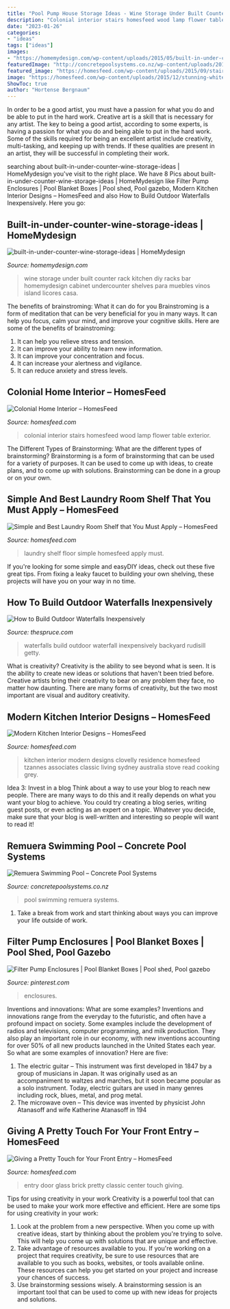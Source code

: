 ```yaml
---
title: "Pool Pump House Storage Ideas - Wine Storage Under Built Counter Rack Kitchen Diy Racks Bar Homemydesign Cabinet Undercounter Shelves Para Muebles Vinos Island Licores Casa"
description: "Colonial interior stairs homesfeed wood lamp flower table exterior"
date: "2023-01-26"
categories:
- "ideas"
tags: ["ideas"]
images:
- "https://homemydesign.com/wp-content/uploads/2015/05/built-in-under-counter-wine-storage-ideas.jpg"
featuredImage: "http://concretepoolsystems.co.nz/wp-content/uploads/2015/08/S6A8519-Swimming-Pool-Resized-687x1030.jpg"
featured_image: "https://homesfeed.com/wp-content/uploads/2015/09/stairs-table-wood-lamp-flower.png"
image: "https://homesfeed.com/wp-content/uploads/2015/12/stunning-white-laundry-room-design-with-unique-wire-laundry-room-shelf-idea-and-wooden-floor-and-glass-window.jpg"
ShowToc: true
author: "Hortense Bergnaum"
---
```



In order to be a good artist, you must have a passion for what you do and be able to put in the hard work.
Creative art is a skill that is necessary for any artist. The key to being a good artist, according to some experts, is having a passion for what you do and being able to put in the hard work. Some of the skills required for being an excellent artist include creativity, multi-tasking, and keeping up with trends. If these qualities are present in an artist, they will be successful in completing their work.

	

		
searching about built-in-under-counter-wine-storage-ideas | HomeMydesign you've visit to the right place. We have 8 Pics about built-in-under-counter-wine-storage-ideas | HomeMydesign like Filter Pump Enclosures | Pool Blanket Boxes | Pool shed, Pool gazebo, Modern Kitchen Interior Designs – HomesFeed and also How to Build Outdoor Waterfalls Inexpensively. Here you go:
		
    
## Built-in-under-counter-wine-storage-ideas | HomeMydesign

<img loading=lazy src="https://homemydesign.com/wp-content/uploads/2015/05/built-in-under-counter-wine-storage-ideas.jpg" onerror="this.onerror=null;this.src='https://tse3.mm.bing.net/th?id=OIP.R3WwyCU-fFRGmePzaKznWgHaKL&amp;pid=15.1';" alt="built-in-under-counter-wine-storage-ideas | HomeMydesign">

_Source: homemydesign.com_

>wine storage under built counter rack kitchen diy racks bar homemydesign cabinet undercounter shelves para muebles vinos island licores casa. 

	

The benefits of brainstroming: What it can do for you
Brainstroming is a form of meditation that can be very beneficial for you in many ways. It can help you focus, calm your mind, and improve your cognitive skills. Here are some of the benefits of brainstroming: 
1. It can help you relieve stress and tension.
2. It can improve your ability to learn new information.
3. It can improve your concentration and focus. 
4. It can increase your alertness and vigilance. 
5. It can reduce anxiety and stress levels.

    
## Colonial Home Interior – HomesFeed

<img loading=lazy src="https://homesfeed.com/wp-content/uploads/2015/09/stairs-table-wood-lamp-flower.png" onerror="this.onerror=null;this.src='https://tse2.mm.bing.net/th?id=OIP.o1K_IDV6Ewlv2FwkSoqo5QHaJ5&amp;pid=15.1';" alt="Colonial Home Interior – HomesFeed">

_Source: homesfeed.com_

>colonial interior stairs homesfeed wood lamp flower table exterior. 

	

The Different Types of Brainstorming: What are the different types of brainstorming?
Brainstorming is a form of brainstorming that can be used for a variety of purposes. It can be used to come up with ideas, to create plans, and to come up with solutions. Brainstorming can be done in a group or on your own.

    
## Simple And Best Laundry Room Shelf That You Must Apply – HomesFeed

<img loading=lazy src="https://homesfeed.com/wp-content/uploads/2015/12/stunning-white-laundry-room-design-with-unique-wire-laundry-room-shelf-idea-and-wooden-floor-and-glass-window.jpg" onerror="this.onerror=null;this.src='https://tse2.mm.bing.net/th?id=OIP.t23beuPSxaNIeKek9vxcvQHaJ4&amp;pid=15.1';" alt="Simple and Best Laundry Room Shelf that You Must Apply – HomesFeed">

_Source: homesfeed.com_

>laundry shelf floor simple homesfeed apply must. 

	

If you're looking for some simple and easyDIY ideas, check out these five great tips. From fixing a leaky faucet to building your own shelving, these projects will have you on your way in no time.

    
## How To Build Outdoor Waterfalls Inexpensively

<img loading=lazy src="https://fthmb.tqn.com/oSuXFc2qQeUszmy9whmdojDNvBA=/960x0/filters:no_upscale():max_bytes(150000):strip_icc()/Waterfall-GettyImages-91780850-587fe8913df78c2ccdf9c481.jpg" onerror="this.onerror=null;this.src='https://tse3.mm.bing.net/th?id=OIP.ssJdRL9iJojzn83sSYwDSwHaE9&amp;pid=15.1';" alt="How to Build Outdoor Waterfalls Inexpensively">

_Source: thespruce.com_

>waterfalls build outdoor waterfall inexpensively backyard rudisill getty. 

	

What is creativity?
Creativity is the ability to see beyond what is seen. It is the ability to create new ideas or solutions that haven't been tried before. Creative artists bring their creativity to bear on any problem they face, no matter how daunting. There are many forms of creativity, but the two most important are visual and auditory creativity.

    
## Modern Kitchen Interior Designs – HomesFeed

<img loading=lazy src="https://homesfeed.com/wp-content/uploads/2015/10/Modern-Kitchen-Interior-Design-With-Metal-Grey-Faces-To-Living-Room.jpg" onerror="this.onerror=null;this.src='https://tse3.mm.bing.net/th?id=OIP.79u2RSqeadz24sOdeGkpmgHaKB&amp;pid=15.1';" alt="Modern Kitchen Interior Designs – HomesFeed">

_Source: homesfeed.com_

>kitchen interior modern designs clovelly residence homesfeed tzannes associates classic living sydney australia stove read cooking grey. 

	

Idea 3: Invest in a blog
Think about a way to use your blog to reach new people. There are many ways to do this and it really depends on what you want your blog to achieve. You could try creating a blog series, writing guest posts, or even acting as an expert on a topic. Whatever you decide, make sure that your blog is well-written and interesting so people will want to read it!

    
## Remuera Swimming Pool – Concrete Pool Systems

<img loading=lazy src="http://concretepoolsystems.co.nz/wp-content/uploads/2015/08/S6A8519-Swimming-Pool-Resized-687x1030.jpg" onerror="this.onerror=null;this.src='https://tse2.mm.bing.net/th?id=OIP.udSPQLlRpDSrtU-DL-yJuQHaLG&amp;pid=15.1';" alt="Remuera Swimming Pool – Concrete Pool Systems">

_Source: concretepoolsystems.co.nz_

>pool swimming remuera systems. 

	

1. Take a break from work and start thinking about ways you can improve your life outside of work.

    
## Filter Pump Enclosures | Pool Blanket Boxes | Pool Shed, Pool Gazebo

<img loading=lazy src="https://i.pinimg.com/736x/89/84/5b/89845b371840000e8823fe70694b6f65.jpg" onerror="this.onerror=null;this.src='https://tse4.mm.bing.net/th?id=OIP.bpXPQwytkws4i2LPiTGmUAHaJ4&amp;pid=15.1';" alt="Filter Pump Enclosures | Pool Blanket Boxes | Pool shed, Pool gazebo">

_Source: pinterest.com_

>enclosures. 

	

Inventions and innovations: What are some examples?
Inventions and innovations range from the everyday to the futuristic, and often have a profound impact on society. Some examples include the development of radios and televisions, computer programming, and milk production. They also play an important role in our economy, with new inventions accounting for over 50% of all new products launched in the United States each year. So what are some examples of innovation? Here are five: 
1) The electric guitar – This instrument was first developed in 1847 by a group of musicians in Japan. It was originally used as an accompaniment to waltzes and marches, but it soon became popular as a solo instrument. Today, electric guitars are used in many genres including rock, blues, metal, and prog metal. 
2) The microwave oven – This device was invented by physicist John Atanasoff and wife Katherine Atanasoff in 194
    
## Giving A Pretty Touch For Your Front Entry – HomesFeed

<img loading=lazy src="http://homesfeed.com/wp-content/uploads/2015/02/black-framed-door-with-glass-center-stylish-black-wall-mounted-lantern-white-posts-brick-front-wall-simple-black-house-number-classic-black-doorknob.jpg" onerror="this.onerror=null;this.src='https://tse3.mm.bing.net/th?id=OIP.vIjHS_hUCeLUpvt1WGPVBgHaJ4&amp;pid=15.1';" alt="Giving a Pretty Touch for Your Front Entry – HomesFeed">

_Source: homesfeed.com_

>entry door glass brick pretty classic center touch giving. 

	

Tips for using creativity in your work
Creativity is a powerful tool that can be used to make your work more effective and efficient. Here are some tips for using creativity in your work:
1. Look at the problem from a new perspective. When you come up with creative ideas, start by thinking about the problem you're trying to solve. This will help you come up with solutions that are unique and effective.
2. Take advantage of resources available to you. If you're working on a project that requires creativity, be sure to use resources that are available to you such as books, websites, or tools available online. These resources can help you get started on your project and increase your chances of success.
3. Use brainstorming sessions wisely. A brainstorming session is an important tool that can be used to come up with new ideas for projects and solutions.


